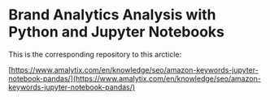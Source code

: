 # Brand Analytics Analysis with Python and Jupyter Notebooks

This is the corresponding repository to this arcticle:

[https://www.amalytix.com/en/knowledge/seo/amazon-keywords-jupyter-notebook-pandas/](https://www.amalytix.com/en/knowledge/seo/amazon-keywords-jupyter-notebook-pandas/)

